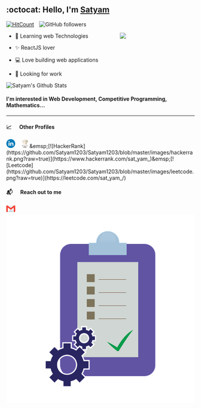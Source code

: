 ## :octocat: Hello, I'm [Satyam](https://saty12.me/projects/)
  

[![HitCount](http://hits.dwyl.com/Satyam1203/Satyam1203.svg)](http://hits.dwyl.com/Satyam1203/Satyam1203)&emsp;![GitHub followers](https://img.shields.io/github/followers/satyam1203?style=social)


<img  align="right"  src="https://octodex.github.com/images/surftocat.png"  width="200">
  

- :microscope: Learning web Technologies

- :sparkles: ReactJS lover

- :computer: Love building web applications

- :briefcase: Looking for work


![Satyam's Github Stats](https://github-readme-stats.vercel.app/api?username=satyam1203&count_private=true&show_icons=true&include_all_commits=true)

<!-- 
    ![Satyam's Language Stats](https://github-readme-stats.vercel.app/api/top-langs/?username=satyam1203&layout=compact)
-->
#### I'm interested in Web Development, Competitive Programming, Mathematics...

<hr />

#### :chart_with_upwards_trend: &emsp; Other Profiles

  
[![LinkedIn](https://github.com/Satyam1203/Satyam1203/blob/master/images/linkedin.png?raw=true)](https://www.linkedin.com/in/satyam1203)&emsp;[![CodeChef](https://github.com/Satyam1203/Satyam1203/blob/master/images/codechef.png?raw=true)](https://www.codechef.com/users/sat_yam_)&emsp;[![HackerRank](https://github.com/Satyam1203/Satyam1203/blob/master/images/hackerrank.png?raw=true)](https://www.hackerrank.com/sat_yam_)&emsp;[![Leetcode](https://github.com/Satyam1203/Satyam1203/blob/master/images/leetcode.png?raw=true)](https://leetcode.com/sat_yam_/)

  

#### :mailbox_with_mail: &emsp; Reach out to me

  

[![Email](https://github.com/Satyam1203/Satyam1203/blob/master/images/email.png?raw=true)](mailto:nakulbegana191170@gmail.com)&emsp;[![Form](https://github.com/Satyam1203/Satyam1203/blob/master/images/form.png?raw=true)](https://forms.gle/kHNHaEueCBGYMUHd9)

  

